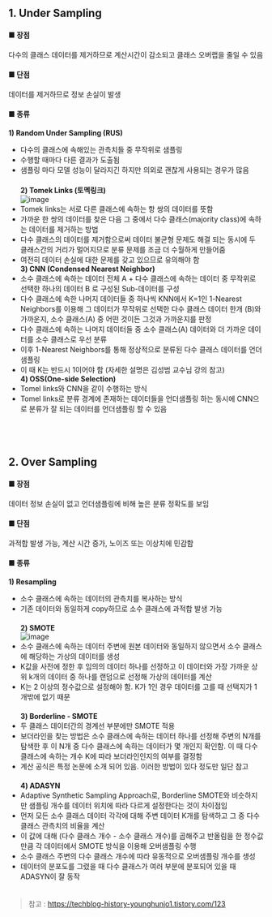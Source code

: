 ## 1. Under Sampling 

#### ■ 장점
다수의 클래스 데이터를 제거하므로 계산시간이 감소되고 클래스 오버랩을 줄일 수 있음   
  
#### ■ 단점
데이터를 제거하므로 정보 손실이 발생
  
#### ■ 종류 
  
**1) Random Under Sampling (RUS)**
-  다수의 클래스에 속해있는 관측치들 중 무작위로 샘플링 
-  수행할 때마다 다른 결과가 도출됨 
-  샘플링 마다 모델 성능이 달라지긴 하지만 의외로 괜찮게 사용되는 경우가 많음 
　　  
**2) Tomek Links (토멕링크)**  
![image](https://user-images.githubusercontent.com/63949445/108614759-c6fb0280-7440-11eb-8d61-f8e8f68efa06.png)  
- Tomek links는 서로 다른 클래스에 속하는 항 쌍의 데이터를 뜻함  
- 가까운 한 쌍의 데이터를 찾은 다음 그 중에서 다수 클래스(majority class)에 속하는 데이터를 제거하는 방법
- 다수 클래스의 데이터를 제거함으로써 데이터 불균형 문제도 해결 되는 동시에 두 클래스간의 거리가 멀어지므로 분류 문제를 조금 더 수월하게 만들어줌  
- 여전히 데이터 손실에 대한 문제를 갖고 있으므로 유의해야 함 
　  
**3) CNN (Condensed Nearest Neighbor)** 
- 소수 클래스에 속하는 데이터 전체 A + 다수 클래스에 속하는 데이터 중 무작위로 선택한 하나의 데이터 B 로 구성된 Sub-데이터를 구성  
- 다수 클래스에 속한 나머지 데이터들 중 하나씩 KNN에서 K=1인 1-Nearest Neighbors를 이용해 그 데이터가 무작위로 선택한 다수 클래스 데이터 한개 (B)와 가까운지, 소수 클래스(A) 중 어떤 것이든 그것과 가까운지를 판정
- 다수 클래스에 속하는 나머지 데이터들 중 소수 클래스(A) 데이터와 더 가까운 데이터를 소수 클래스로 우선 분류 
- 이후 1-Nearest Neighbors를 통해 정상적으로 분류된 다수 클래스 데이터를 언더 샘플링
- 이 때 K는 반드시 1이어야 함 (자세한 설명은 김성범 교수님 강의 참고)
　  
**4) OSS(One-side Selection)**
- Tomel links와 CNN을 같이 수행하는 방식  
- Tomel links로 분류 경계에 존재하는 데이터들을 언더샘플링 하는 동시에 CNN으로 분류가 잘 되는 데이터를 언더샘플링 할 수 있음  

  
　  
　  
## 2. Over Sampling  

#### ■ 장점
데이터 정보 손실이 없고 언더샘플링에 비해 높은 분류 정확도를 보임  

#### ■ 단점
과적합 발생 가능, 계산 시간 증가, 노이즈 또는 이상치에 민감함  

#### ■ 종류 

**1) Resampling**
-  소수 클래스에 속하는 데이터의 관측치를 복사하는 방식
-  기존 데이터와 동일하게 copy하므로 소수 클래스에 과적합 발생 가능  
　  
**2) SMOTE**   
![image](https://user-images.githubusercontent.com/63949445/108615458-9ec2d200-7447-11eb-8da6-365319376e38.png)  
- 소수 클래스에 속하는 데이터 주변에 원본 데이터와 동일하지 않으면서 소수 클래스에 해당하는 가상의 데이터를 생성 
- K값을 사전에 정한 후 임의의 데이터 하나를 선정하고 이 데이터와 가장 가까운 상위 k개의 데이터 중 하나를 랜덤으로 선정해 가상의 데이터를 계산 
- K는 2 이상의 정수값으로 설정해야 함. K가 1인 경우 데이터를 고를 때 선택지가 1개밖에 없기 때문   
　  
**3) Borderline - SMOTE**   
- 두 클래스 데이터간의 경계선 부분에만 SMOTE 적용  
- 보더라인을 찾는 방법은 소수 클래스에 속하는 데이터 하나를 선정해 주변의 N개를 탐색한 후 이 N개 중 다수 클래스에 속하는 데이터가 몇 개인지 확인함. 이 때 다수 클래스에 속하는 개수 K에 따라 보더라인인지의 여부를 결정함  
- 계산 공식은 특정 논문에 소개 되어 있음. 이러한 방법이 있다 정도만 일단 참고   
　  
**4) ADASYN**  
- Adaptive Synthetic Sampling Approach로, Borderline SMOTE와 비슷하지만 샘플링 개수를 데이터 위치에 따라 다르게 설정한다는 것이 차이점임  
- 먼저 모든 소수 클래스 데이터 각각에 대해 주변 데이터 K개를 탐색하고 그 중 다수 클래스 관측치의 비율을 계산   
- 이 값에 대해 (다수 클래스 개수 - 소수 클래스 개수)를 곱해주고 반올림을 한 정수값 만큼 각 데이터에서 SMOTE 방식을 이용해 오버샘플링 수행  
- 소수 클래스 주변의 다수 클래스 개수에 따라 유동적으로 오버샘플링 개수를 생성  
- 데이터의 분포도를 그렸을 때 다수 클래스가 여러 부분에 분포되어 있을 때 ADASYN이 잘 동작   
　
>참고 : https://techblog-history-younghunjo1.tistory.com/123
